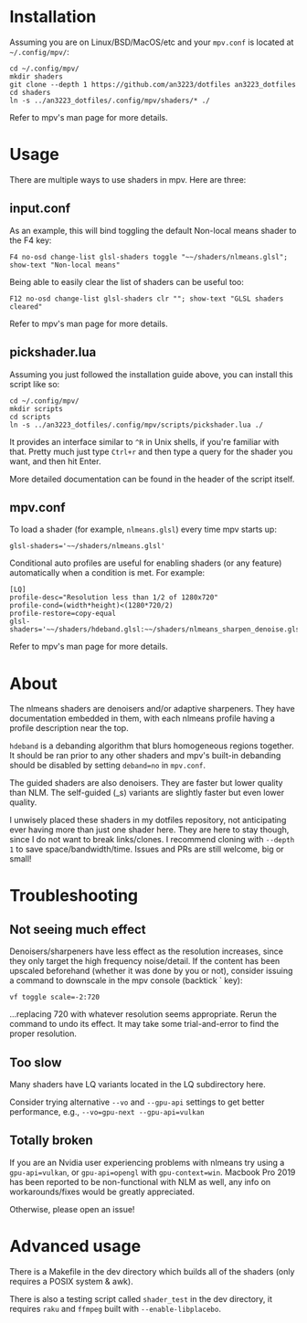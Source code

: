 # Installation

Assuming you are on Linux/BSD/MacOS/etc and your `mpv.conf` is located at `~/.config/mpv/`:

```
cd ~/.config/mpv/
mkdir shaders
git clone --depth 1 https://github.com/an3223/dotfiles an3223_dotfiles
cd shaders
ln -s ../an3223_dotfiles/.config/mpv/shaders/* ./
```

Refer to mpv's man page for more details.

# Usage

There are multiple ways to use shaders in mpv. Here are three:

## input.conf

As an example, this will bind toggling the default Non-local means shader to the F4 key:

```
F4 no-osd change-list glsl-shaders toggle "~~/shaders/nlmeans.glsl"; show-text "Non-local means"
```

Being able to easily clear the list of shaders can be useful too:

```
F12 no-osd change-list glsl-shaders clr ""; show-text "GLSL shaders cleared"
```

Refer to mpv's man page for more details.

## pickshader.lua

Assuming you just followed the installation guide above, you can install this script like so:

```
cd ~/.config/mpv/
mkdir scripts
cd scripts
ln -s ../an3223_dotfiles/.config/mpv/scripts/pickshader.lua ./
```

It provides an interface similar to `^R` in Unix shells, if you're familiar with that. Pretty much just type `Ctrl+r` and then type a query for the shader you want, and then hit Enter.

More detailed documentation can be found in the header of the script itself.

## mpv.conf

To load a shader (for example, `nlmeans.glsl`) every time mpv starts up:

```
glsl-shaders='~~/shaders/nlmeans.glsl'
```

Conditional auto profiles are useful for enabling shaders (or any feature) automatically when a condition is met. For example:

```
[LQ]
profile-desc="Resolution less than 1/2 of 1280x720"
profile-cond=(width*height)<(1280*720/2)
profile-restore=copy-equal
glsl-shaders='~~/shaders/hdeband.glsl:~~/shaders/nlmeans_sharpen_denoise.glsl'
```

Refer to mpv's man page for more details.

# About

The nlmeans shaders are denoisers and/or adaptive sharpeners. They have documentation embedded in them, with each nlmeans profile having a profile description near the top. 

`hdeband` is a debanding algorithm that blurs homogeneous regions together. It should be ran prior to any other shaders and mpv's built-in debanding should be disabled by setting `deband=no` in `mpv.conf`.

The guided shaders are also denoisers. They are faster but lower quality than NLM. The self-guided (\_s) variants are slightly faster but even lower quality.

I unwisely placed these shaders in my dotfiles repository, not anticipating ever having more than just one shader here. They are here to stay though, since I do not want to break links/clones. I recommend cloning with `--depth 1` to save space/bandwidth/time. Issues and PRs are still welcome, big or small!

# Troubleshooting

## Not seeing much effect

Denoisers/sharpeners have less effect as the resolution increases, since they only target the high frequency noise/detail. If the content has been upscaled beforehand (whether it was done by you or not), consider issuing a command to downscale in the mpv console (backtick ` key):

```
vf toggle scale=-2:720
```

...replacing 720 with whatever resolution seems appropriate. Rerun the command to undo its effect. It may take some trial-and-error to find the proper resolution.

## Too slow

Many shaders have LQ variants located in the LQ subdirectory here.

Consider trying alternative `--vo` and `--gpu-api` settings to get better performance, e.g., `--vo=gpu-next --gpu-api=vulkan`

## Totally broken

If you are an Nvidia user experiencing problems with nlmeans try using a `gpu-api=vulkan`, or `gpu-api=opengl` with `gpu-context=win`. Macbook Pro 2019 has been reported to be non-functional with NLM as well, any info on workarounds/fixes would be greatly appreciated.

Otherwise, please open an issue!

# Advanced usage

There is a Makefile in the dev directory which builds all of the shaders (only requires a POSIX system & awk).

There is also a testing script called `shader_test` in the dev directory, it requires `raku` and `ffmpeg` built with `--enable-libplacebo`.

